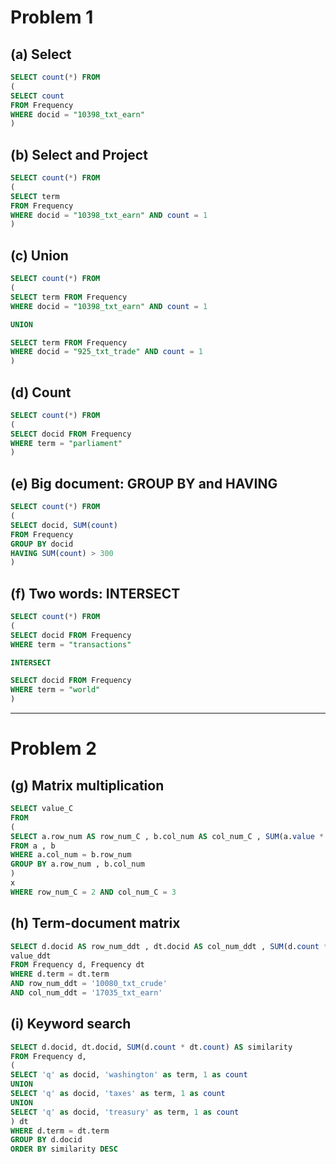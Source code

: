 # Problem 1

## (a) Select

```sql
SELECT count(*) FROM
(
SELECT count 
FROM Frequency 
WHERE docid = "10398_txt_earn"
)
```

## (b) Select and Project

```sql
SELECT count(*) FROM
(
SELECT term
FROM Frequency 
WHERE docid = "10398_txt_earn" AND count = 1
)
```

## (c) Union

```sql
SELECT count(*) FROM
(
SELECT term FROM Frequency
WHERE docid = "10398_txt_earn" AND count = 1

UNION

SELECT term FROM Frequency
WHERE docid = "925_txt_trade" AND count = 1
)
```

## (d) Count

```sql
SELECT count(*) FROM
(
SELECT docid FROM Frequency
WHERE term = "parliament"
)
```

## (e) Big document: GROUP BY and HAVING

```sql
SELECT count(*) FROM
(
SELECT docid, SUM(count)
FROM Frequency
GROUP BY docid
HAVING SUM(count) > 300
)
```

## (f) Two words: INTERSECT

```sql
SELECT count(*) FROM
(
SELECT docid FROM Frequency
WHERE term = "transactions" 

INTERSECT

SELECT docid FROM Frequency
WHERE term = "world" 
)
```

***

# Problem 2

## (g) Matrix multiplication

```sql
SELECT value_C
FROM
(
SELECT a.row_num AS row_num_C , b.col_num AS col_num_C , SUM(a.value * b.value) AS value_C
FROM a , b
WHERE a.col_num = b.row_num
GROUP BY a.row_num , b.col_num
)
x
WHERE row_num_C = 2 AND col_num_C = 3
```

## (h) Term-document matrix

```sql
SELECT d.docid AS row_num_ddt , dt.docid AS col_num_ddt , SUM(d.count * dt.count) AS 
value_ddt
FROM Frequency d, Frequency dt
WHERE d.term = dt.term
AND row_num_ddt = '10080_txt_crude' 
AND col_num_ddt = '17035_txt_earn'
```

## (i) Keyword search

```sql
SELECT d.docid, dt.docid, SUM(d.count * dt.count) AS similarity
FROM Frequency d, 
(
SELECT 'q' as docid, 'washington' as term, 1 as count 
UNION
SELECT 'q' as docid, 'taxes' as term, 1 as count
UNION 
SELECT 'q' as docid, 'treasury' as term, 1 as count
) dt
WHERE d.term = dt.term
GROUP BY d.docid
ORDER BY similarity DESC
```
